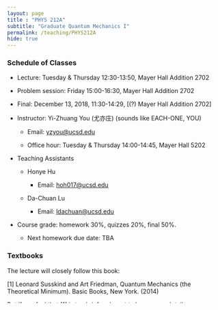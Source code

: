 ```yaml
---
layout: page 
title : "PHYS 212A"
subtitle: "Graduate Quantum Mechanics I"
permalink: /teaching/PHYS212A
hide: true
---
```


### Schedule of Classes

* Lecture: Tuesday & Thursday 12:30-13:50, Mayer Hall Addition 2702

* Problem session: Friday 15:00-16:30, Mayer Hall Addition 2702

* Final: December 13, 2018, 11:30-14:29, [(?) Mayer Hall Addition 2702]

* Instructor: Yi-Zhuang You (尤亦庄) (sounds like EACH-ONE, YOU)

  * Email: <yzyou@ucsd.edu>

  * Office hour: Tuesday & Thursday 14:00-14:45, Mayer Hall 5202

* Teaching Assistants
 
  * Honye Hu

  	 * Email: <hoh017@ucsd.edu>

  * Da-Chuan Lu
  
    * Email: <ldachuan@ucsd.edu>

* Course grade: homework 30%, quizzes 20%, final 50%.

  * Next homework due date: TBA

### Textbooks

The lecture will closely follow this book:

[1] Leonard Susskind and Art Friedman, Quantum Mechanics (the Theoretical Minimum). Basic Books, New York. (2014)

But if you feel that [1] is too brief and want to learn more details, you can find them in the following two books:

[2] R. Shankar, Principles of Quantum Mechanics. Plenum Press, New York. (1994)

[3] J. J. Sakurai, Modern Quantum Mechanics. Addison-Wesley Publishing Company. (1994)

#### Other References

To learn more about tensor networks, see:

[4] Jacob C. Bridgeman, Christopher T. Chubb. Hand-waving and Interpretive Dance: An Introductory Course on Tensor Networks [arXiv:1603.03039](https://arxiv.org/pdf/1603.03039.pdf)

To learn more about quantum error correction, see:

[5] Daniel Gottesman, An Introduction to Quantum Error Correction and
Fault-Tolerant Quantum Computation [arXiv:0904.2557](https://arxiv.org/pdf/0904.2557.pdf)

### Lecture Notes

**Part 1. Qubits and Entanglement** ([Mathematica]({{site.baseurl}}/teaching/PHYS212A/QubitsAndEntanglement.nb)) ([PDF]({{site.baseurl}}/teaching/PHYS212A/QubitsAndEntanglement.pdf))  
*states, observables, time evolution, measurement postulate, uncertainty relation, density matrix, pure and mixed state, composition of quantum systems, entanglement entropy and mutual information, Bell inequality, tensor network, quantum circuit, quantum decoherence, quantum error correction*

**Part 2. Path Integral and Wave Mechancis** ([Mathematica]({{site.baseurl}}/teaching/PHYS212A/PathIntegralQuantization.nb)) ([PDF]({{site.baseurl}}/teaching/PHYS212A/PathIntegralQuantization.pdf))  
*path integral, wave function, Schrödinger equation, position and momentum, Fourier transform, symmetry and conservation laws, quantum planar rotor, energy level, density of states*



